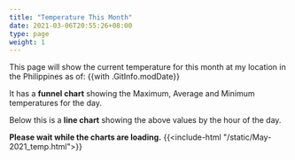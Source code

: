 ```yaml
---
title: "Temperature This Month"
date: 2021-03-06T20:55:26+08:00
type: page
weight: 1
---
```

This page will show the current temperature for this month at my location in the Philippines as of: {{with .GitInfo.modDate}}

It has a **funnel chart** showing the Maximum, Average and Minimum temperatures for the day.

Below this is a **line chart** showing the above values by the hour of the day.

**Please wait while the charts are loading.**
{{<include-html "/static/May-2021_temp.html">}}

